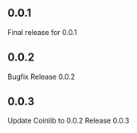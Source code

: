 ## 0.0.1

Final release for 0.0.1

## 0.0.2

Bugfix Release 0.0.2

## 0.0.3

Update Coinlib to 0.0.2 Release 0.0.3
